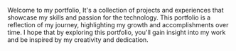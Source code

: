 Welcome to my portfolio,
It's a collection of projects and experiences that showcase my skills and passion for the technology.
This portfolio is a reflection of my journey, highlighting my growth and accomplishments over time.
I hope that by exploring this portfolio, you'll gain insight into my work and be inspired by my creativity and dedication.
